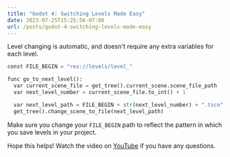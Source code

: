 ```yaml
---
title: "Godot 4: Switching Levels Made Easy"
date: 2023-07-25T15:25:56-07:00
url: /posts/godot-4-switching-levels-made-easy
---
```


Level changing is automatic, and doesn't require any extra variables for each level.

```python
const FILE_BEGIN = "res://levels/level_"

func go_to_next_level():
  var current_scene_file = get_tree().current_scene.scene_file_path
  var next_level_number = current_scene_file.to_int() + 1

  var next_level_path = FILE_BEGIN + str(next_level_number) + ".tscn"
  get_tree().change_scene_to_file(next_level_path)
```

Make sure you change your `FILE_BEGIN` path to reflect the pattern in which you save levels in your project.

Hope this helps! Watch the video on [YouTube](https://youtu.be/GZrALMvOwY8) if you have any questions.
